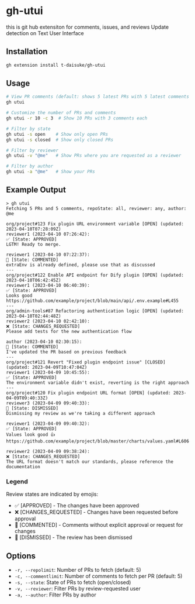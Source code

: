 # gh-utui

this is git hub extensiton for comments, issues, and reviews Update detection on Text User Interface

## Installation

```bash
gh extension install t-daisuke/gh-utui
```

## Usage

```bash
# View PR comments (default: shows 5 latest PRs with 5 latest comments each)
gh utui

# Customize the number of PRs and comments
gh utui -r 10 -c 3  # Show 10 PRs with 3 comments each

# Filter by state
gh utui -s open    # Show only open PRs
gh utui -s closed  # Show only closed PRs

# Filter by reviewer
gh utui -v "@me"   # Show PRs where you are requested as a reviewer

# Filter by author
gh utui -a "@me"   # Show your PRs
```

## Example Output

```
> gh utui
Fetching 5 PRs and 5 comments, repoState: all, reviewer: any, author: @me 

org/project#123 Fix plugin URL environment variable [OPEN] (updated: 2023-04-10T07:28:09Z)
reviewer1 (2023-04-10 07:26:42):
✅ [State: APPROVED]
LGTM! Ready to merge.

reviewer1 (2023-04-10 07:22:37):
💬 [State: COMMENTED]
extraEnv is already defined, please use that as discussed
---
org/project#122 Enable API endpoint for Dify plugin [OPEN] (updated: 2023-04-10T06:42:45Z)
reviewer1 (2023-04-10 06:40:39):
✅ [State: APPROVED]
Looks good
https://github.com/example/project/blob/main/api/.env.example#L455
---
org/admin-tools#87 Refactoring authentication logic [OPEN] (updated: 2023-04-10T02:44:48Z)
reviewer2 (2023-04-10 02:42:10):
❌ [State: CHANGES_REQUESTED]
Please add tests for the new authentication flow

author (2023-04-10 02:30:15):
💬 [State: COMMENTED]
I've updated the PR based on previous feedback
---
org/project#121 Revert "Fixed plugin endpoint issue" [CLOSED] (updated: 2023-04-09T10:47:04Z)
reviewer1 (2023-04-09 10:45:55):
✅ [State: APPROVED]
The environment variable didn't exist, reverting is the right approach
---
org/project#120 Fix plugin endpoint URL format [OPEN] (updated: 2023-04-09T09:40:33Z)
reviewer3 (2023-04-09 09:40:33):
🚫 [State: DISMISSED]
Dismissing my review as we're taking a different approach

reviewer1 (2023-04-09 09:40:32):
✅ [State: APPROVED]
Values look good 👍 
https://github.com/example/project/blob/master/charts/values.yaml#L606

reviewer2 (2023-04-09 09:38:24):
❌ [State: CHANGES_REQUESTED]
The URL format doesn't match our standards, please reference the documentation
```

### Legend

Review states are indicated by emojis:
- ✅ [APPROVED] - The changes have been approved
- ❌ [CHANGES_REQUESTED] - Changes have been requested before approval
- 💬 [COMMENTED] - Comments without explicit approval or request for changes
- 🚫 [DISMISSED] - The review has been dismissed

## Options

- `-r, --repolimit`: Number of PRs to fetch (default: 5)
- `-c, --commentlimit`: Number of comments to fetch per PR (default: 5)
- `-s, --state`: State of PRs to fetch (open/closed)
- `-v, --reviewer`: Filter PRs by review-requested user
- `-a, --author`: Filter PRs by author
